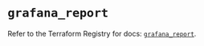 # `grafana_report`

Refer to the Terraform Registry for docs: [`grafana_report`](https://registry.terraform.io/providers/grafana/grafana/3.15.3/docs/resources/report).
